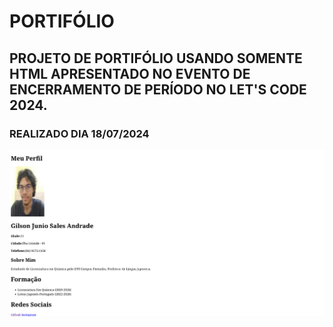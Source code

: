# PORTIFÓLIO
## PROJETO DE PORTIFÓLIO USANDO SOMENTE HTML APRESENTADO NO EVENTO DE ENCERRAMENTO DE PERÍODO NO LET'S CODE 2024.
### REALIZADO DIA 18/07/2024
<img src="portifolio.png">
